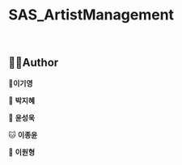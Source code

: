 # SAS_ArtistManagement


<br>

## 🤼‍♂️Author

🐯**이기영**

🐶 **박지혜**

🐺 **윤성욱**

🐱 **이종윤**

🦁 **이원형**
<br>
